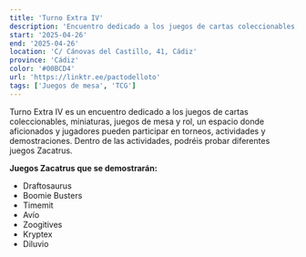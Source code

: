 ```yaml
---
title: 'Turno Extra IV'
description: 'Encuentro dedicado a los juegos de cartas coleccionables, miniaturas, juegos de mesa y rol en Cádiz.'
start: '2025-04-26'
end: '2025-04-26'
location: 'C/ Cánovas del Castillo, 41, Cádiz'
province: 'Cádiz'
color: '#00BCD4'
url: 'https://linktr.ee/pactodelloto'
tags: ['Juegos de mesa', 'TCG']
---
```


Turno Extra IV es un encuentro dedicado a los juegos de cartas coleccionables, miniaturas, juegos de mesa y rol, un espacio donde aficionados y jugadores pueden participar en torneos, actividades y demostraciones. Dentro de las actividades, podréis probar diferentes juegos Zacatrus.

**Juegos Zacatrus que se demostrarán:**
- Draftosaurus
- Boomie Busters
- Timemit
- Avío
- Zoogitives
- Kryptex
- Diluvio
